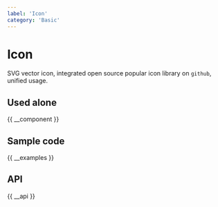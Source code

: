 ```yaml
---
label: 'Icon'
category: 'Basic'
---
```


# Icon

SVG vector icon, integrated open source popular icon library on `github`, unified usage.

## Used alone

{{ __component }}

## Sample code

{{ __examples }}

## API

{{ __api }}
